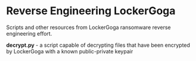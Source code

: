 # Reverse Engineering LockerGoga

Scripts and other resources from LockerGoga ransomware reverse engineering effort.

**decrypt.py** - a script capable of decrypting files that have been encrypted by LockerGoga with a known public-private keypair
